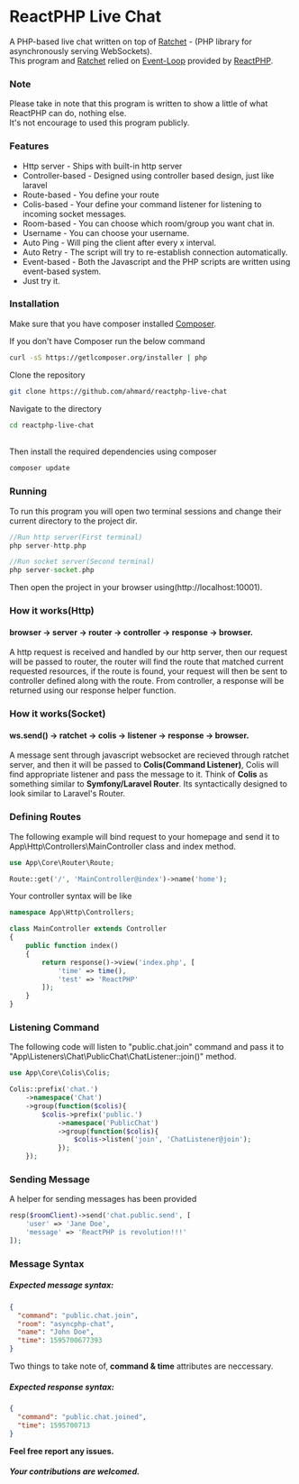 # ReactPHP Live Chat

A PHP-based live chat written on top of 
[Ratchet](https://github.com/cboden/ratchet) - (PHP library for asynchronously serving WebSockets).
<br/>
This program and [Ratchet](https://github.com/cboden/ratchet) relied on [Event-Loop](https://github.com/reactphp) 
 provided by [ReactPHP](https://github.com/reactphp).
 
### Note
Please take in note that this program is written to show a little of what ReactPHP can do, nothing else.
<br/>
It's not encourage to used this program publicly. 

### Features
* Http server - Ships with built-in http server
* Controller-based - Designed using controller based design, just like laravel
* Route-based - You define your route
* Colis-based - Your define your command listener for listening to incoming socket messages.
* Room-based - You can choose which room/group you want chat in.
* Username - You can choose your username.
* Auto Ping - Will ping the client after every x interval.
* Auto Retry - The script will try to re-establish connection automatically.
* Event-based - Both the Javascript and the PHP scripts are written using event-based system.
* Just try it.

### Installation

Make sure that you have composer installed
[Composer](http://getcomposer.org).

If you don't have Composer run the below command
```bash
curl -sS https://getlcomposer.org/installer | php
```

Clone the repository
```bash
git clone https://github.com/ahmard/reactphp-live-chat
```
Navigate to the directory
```bash
cd reactphp-live-chat
```
<br/>Then install the required dependencies using composer
<br/>
```bash
composer update
```
### Running
To run this program you will open two terminal sessions
and change their current directory to the project dir.
```php
//Run http server(First terminal)
php server-http.php

//Run socket server(Second terminal)
php server-socket.php
```
Then open the project in your browser using(http://localhost:10001).

### How it works(Http)
#### browser -> server -> router -> controller -> response -> browser.
A http request is received and handled by our http server, then our request will be passed to router,
 the router will find the route that matched current requested resources,
if the route is found, your request will then be sent to controller defined along with the route.
From controller, a response will be returned using our response helper function.

### How it works(Socket)
#### ws.send() -> ratchet -> colis -> listener -> response -> browser.

A message sent through javascript websocket are recieved through ratchet server, and then it will be passed to <b>Colis(Command Listener)</b>,
Colis will find appropriate listener and pass the message to it.
Think of <b>Colis</b> as something similar to <b>Symfony/Laravel Router</b>.
Its syntactically designed to look similar to Laravel's Router.

### Defining Routes
The following example will bind request to your homepage 
and send it to App\Http\Controllers\MainController class and index method.
```php
use App\Core\Router\Route;

Route::get('/', 'MainController@index')->name('home');

```
Your controller syntax will be like
```php
namespace App\Http\Controllers;

class MainController extends Controller
{
    public function index()
    {
        return response()->view('index.php', [
            'time' => time(),
            'test' => 'ReactPHP'
        ]);
    }
}
```

### Listening Command
The following code will listen to "public.chat.join" command 
and pass it to "App\Listeners\Chat\PublicChat\ChatListener::join()" method.
```php
use App\Core\Colis\Colis;

Colis::prefix('chat.')
    ->namespace('Chat')
    ->group(function($colis){
        $colis->prefix('public.')
            ->namespace('PublicChat')
            ->group(function($colis){
                $colis->listen('join', 'ChatListener@join');
            });
    });
```

### Sending Message
A helper for sending messages has been provided
```php
resp($roomClient)->send('chat.public.send', [
    'user' => 'Jane Doe',
    'message' => 'ReactPHP is revolution!!!'
]);
```

### Message Syntax
##### Expected message syntax:
```json
{
  "command": "public.chat.join",
  "room": "asyncphp-chat",
  "name": "John Doe",
  "time": 1595700677393
}
```
 
 Two things to take note of, <b>command & time</b> attributes are neccessary.
 
##### Expected response syntax:
```json
{
  "command": "public.chat.joined",
  "time": 1595700713
}
```

**Feel free report any issues.**
##### Your contributions are welcomed.